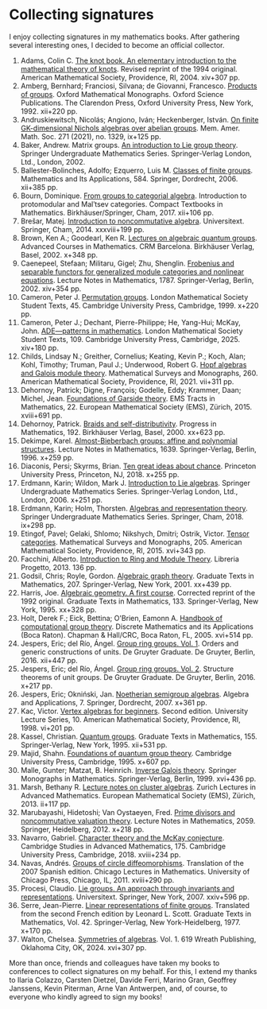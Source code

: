 # Collecting signatures

I enjoy collecting signatures in my mathematics books. After gathering several interesting ones, 
I decided to become an official collector. 

1.  Adams, Colin C. [The knot book. An elementary introduction to the mathematical theory of knots](signatures/adams.jpg). Revised reprint of the 1994 original. American Mathematical Society, Providence, RI, 2004. xiv+307 pp. 
1.  Amberg, Bernhard; Franciosi, Silvana; de Giovanni, Francesco. [Products of groups](signatures/amberg.jpg). Oxford Mathematical Monographs. Oxford Science Publications. The Clarendon Press, Oxford University Press, New York, 1992. xii+220 pp.
1.  Andruskiewitsch, Nicolás; Angiono, Iván; Heckenberger, István. [On finite GK-dimensional Nichols algebras over abelian groups](signatures/andruskiewitsch.jpg). Mem. Amer. Math. Soc. 271 (2021), no. 1329, ix+125 pp. 
1.  Baker, Andrew. Matrix groups. [An introduction to Lie group theory](signatures/baker.jpg). Springer Undergraduate Mathematics Series. Springer-Verlag London, Ltd., London, 2002. 
1.  Ballester-Bolinches, Adolfo; Ezquerro, Luis M. [Classes of finite groups](signatures/adolfo.jpg). Mathematics and Its Applications, 584. Springer, Dordrecht, 2006. xii+385 pp.
1.  Bourn, Dominique. [From groups to categorial algebra](signatures/bourn.jpg). Introduction to protomodular and Malʹtsev categories. Compact Textbooks in Mathematics. Birkhäuser/Springer, Cham, 2017. xii+106 pp. 
1.  Brešar, Matej. [Introduction to noncommutative algebra](signatures/bresar.jpg). Universitext. Springer, Cham, 2014. xxxviii+199 pp.
1.  Brown, Ken A.; Goodearl, Ken R. [Lectures on algebraic quantum groups](signatures/brown.jpg). Advanced Courses in Mathematics. CRM Barcelona. Birkhäuser Verlag, Basel, 2002. x+348 pp. 
1.  Caenepeel, Stefaan; Militaru, Gigel; Zhu, Shenglin. [Frobenius and separable functors for generalized module categories and nonlinear equations](signatures/caenepeel.jpg). Lecture Notes in Mathematics, 1787. Springer-Verlag, Berlin, 2002. xiv+354 pp. 
1.  Cameron, Peter J. [Permutation groups](signatures/cameron.jpg). London Mathematical Society Student Texts, 45. Cambridge University Press, Cambridge, 1999. x+220 pp.
1.  Cameron, Peter J.; Dechant, Pierre-Philippe; He, Yang-Hui; McKay, John. [ADE—patterns in mathematics](signatures/ade.jpg). London Mathematical Society Student Texts, 109. Cambridge University Press, Cambridge, 2025. xiv+180 pp.
1.  Childs, Lindsay N.; Greither, Cornelius; Keating, Kevin P.; Koch, Alan; Kohl, Timothy; Truman, Paul J.; Underwood, Robert G. [Hopf algebras and Galois module theory](signatures/truman.jpg). Mathematical Surveys and Monographs, 260. American Mathematical Society, Providence, RI, 2021. vii+311 pp. 
1.  Dehornoy, Patrick; Digne, François; Godelle, Eddy; Krammer, Daan; Michel, Jean. [Foundations of Garside theory](signatures/dehornoy_garside.jpg). EMS Tracts in Mathematics, 22. European Mathematical Society (EMS), Zürich, 2015. xviii+691 pp. 
1.  Dehornoy, Patrick. [Braids and self-distributivity](signatures/dehornoy.jpg). Progress in Mathematics, 192. Birkhäuser Verlag, Basel, 2000. xx+623 pp.
1.  Dekimpe, Karel. [Almost-Bieberbach groups: affine and polynomial structures](signatures/dekimpe.jpg). Lecture Notes in Mathematics, 1639. Springer-Verlag, Berlin, 1996. x+259 pp. 
1.  Diaconis, Persi; Skyrms, Brian. [Ten great ideas about chance](signatures/diaconis.jpg). Princeton University Press, Princeton, NJ, 2018. x+255 pp.
1.  Erdmann, Karin; Wildon, Mark J. [Introduction to Lie algebras](signatures/erdmann_lie.jpg). Springer Undergraduate Mathematics Series. Springer-Verlag London, Ltd., London, 2006. x+251 pp.
1.  Erdmann, Karin; Holm, Thorsten. [Algebras and representation theory](signatures/erdmann.jpg). Springer Undergraduate Mathematics Series. Springer, Cham, 2018. ix+298 pp.
1.  Etingof, Pavel; Gelaki, Shlomo; Nikshych, Dmitri; Ostrik, Victor. [Tensor categories](signatures/nikshych.jpg). Mathematical Surveys and Monographs, 205. American Mathematical Society, Providence, RI, 2015. xvi+343 pp.
1.  Facchini, Alberto. [Introduction to Ring and Module Theory](signatures/facchini.jpg). Libreria Progetto, 2013. 136 pp.
1.  Godsil, Chris; Royle, Gordon. [Algebraic graph theory](signatures/godsil.jpg). Graduate Texts in Mathematics, 207. Springer-Verlag, New York, 2001. xx+439 pp. 
1.  Harris, Joe. [Algebraic geometry. A first course](signatures/harris.jpg). Corrected reprint of the 1992 original. Graduate Texts in Mathematics, 133. Springer-Verlag, New York, 1995. xx+328 pp. 
1.  Holt, Derek F.; Eick, Bettina; O'Brien, Eamonn A. [Handbook of computational group theory](signatures/holt.jpg). Discrete Mathematics and its Applications (Boca Raton). Chapman & Hall/CRC, Boca Raton, FL, 2005. xvi+514 pp. 
1.  Jespers, Eric; del Río, Ángel. [Group ring groups. Vol. 1](signatures/jespers1.jpg). Orders and generic constructions of units. De Gruyter Graduate. De Gruyter, Berlin, 2016. xii+447 pp.
1.  Jespers, Eric; del Río, Ángel. [Group ring groups. Vol. 2](signatures/jespers2.jpg). Structure theorems of unit groups. De Gruyter Graduate. De Gruyter, Berlin, 2016. x+217 pp.
1.  Jespers, Eric; Okniński, Jan. [Noetherian semigroup algebras](signatures/okninski.jpg). Algebra and Applications, 7. Springer, Dordrecht, 2007. x+361 pp.
1.  Kac, Victor. [Vertex algebras for beginners](signatures/kac.jpg). Second edition. University Lecture Series, 10. American Mathematical Society, Providence, RI, 1998. vi+201 pp.  
1.  Kassel, Christian. [Quantum groups](signatures/kassel.jpg). Graduate Texts in Mathematics, 155. Springer-Verlag, New York, 1995. xii+531 pp.
1.  Majid, Shahn. [Foundations of quantum group theory](signatures/majid.jpg). Cambridge University Press, Cambridge, 1995. x+607 pp. 
1.  Malle, Gunter; Matzat, B. Heinrich. [Inverse Galois theory](signatures/malle.jpg). Springer Monographs in Mathematics. Springer-Verlag, Berlin, 1999. xvi+436 pp. 
1.  Marsh, Bethany R. [Lecture notes on cluster algebras](signatures/marsh.jpg). Zurich Lectures in Advanced Mathematics. European Mathematical Society (EMS), Zürich, 2013. ii+117 pp.
1.  Marubayashi, Hidetoshi; Van Oystaeyen, Fred. [Prime divisors and noncommutative valuation theory](signatures/fred.jpg). Lecture Notes in Mathematics, 2059. Springer, Heidelberg, 2012. x+218 pp. 
1.  Navarro, Gabriel. [Character theory and the McKay conjecture](signatures/navarro.jpg). Cambridge Studies in Advanced Mathematics, 175. Cambridge University Press, Cambridge, 2018. xviii+234 pp. 
1.  Navas, Andrés. [Groups of circle diffeomorphisms](signatures/navas.jpg). Translation of the 2007 Spanish edition. Chicago Lectures in Mathematics. University of Chicago Press, Chicago, IL, 2011. xviii+290 pp. 
1.  Procesi, Claudio. [Lie groups. An approach through invariants and representations](signatures/procesi.jpg). Universitext. Springer, New York, 2007. xxiv+596 pp.
1.  Serre, Jean-Pierre. [Linear representations of finite groups](signatures/serre.jpg). Translated from the second French edition by Leonard L. Scott. Graduate Texts in Mathematics, Vol. 42. Springer-Verlag, New York-Heidelberg, 1977. x+170 pp.
1.  Walton, Chelsea. [Symmetries of algebras](signatures/walton.jpg). Vol. 1. 619 Wreath Publishing, Oklahoma City, OK, 2024. xvi+307 pp. 

More than once, friends and colleagues have taken my books to conferences to collect signatures on my behalf. For this, I extend my thanks to Ilaria Colazzo, Carsten Dietzel, Davide Ferri, Marino Gran, Geoffrey Janssens, Kevin Piterman, Arne Van Antwerpen, and, of course, to everyone who kindly agreed to sign my books!
